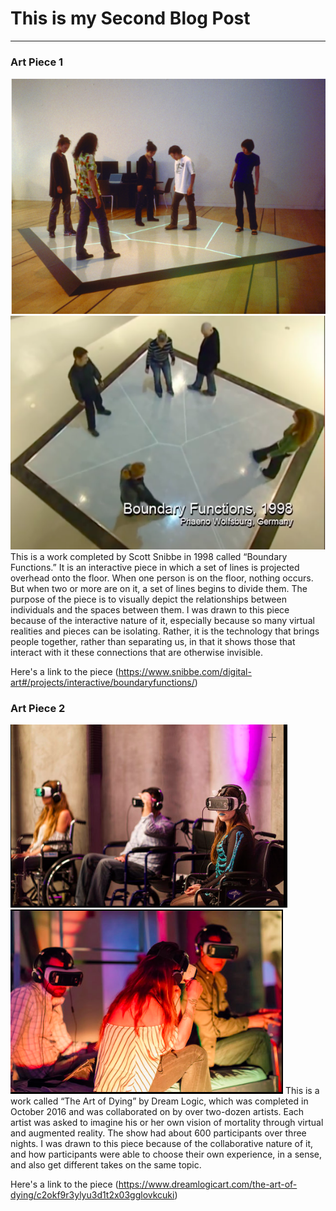 # This is my Second Blog Post
------

### Art Piece 1
![Sarah Perrin](images/Picture1.png?raw=true "Sarah Perrin")
![Sarah Perrin](images/Picture2.png?raw=true "Sarah Perrin")
This is a work completed by Scott Snibbe in 1998 called “Boundary Functions.” It is an interactive piece in which a set of lines is projected overhead onto the floor. When one person is on the floor, nothing occurs. But when two or more are on it, a set of lines begins to divide them. The purpose of the piece is to visually depict the relationships between individuals and the spaces between them. I was drawn to this piece because of the interactive nature of it, especially because so many virtual realities and pieces can be isolating. Rather, it is the technology that brings people together, rather than separating us, in that it shows those that interact with it these connections that are otherwise invisible.

Here's a link to the piece (https://www.snibbe.com/digital-art#/projects/interactive/boundaryfunctions/)

### Art Piece 2
![Sarah Perrin](images/Picture3.png?raw=true "Sarah Perrin")
![Sarah Perrin](images/Picture4.png?raw=true "Sarah Perrin")
This is a work called “The Art of Dying” by Dream Logic, which was completed in October 2016 and was collaborated on by over two-dozen artists. Each artist was asked to imagine his or her own vision of mortality through virtual and augmented reality. The show had about 600 participants over three nights. I was drawn to this piece because of the collaborative nature of it, and how participants were able to choose their own experience, in a sense, and also get different takes on the same topic. 

Here's a link to the piece (https://www.dreamlogicart.com/the-art-of-dying/c2okf9r3ylyu3d1t2x03gglovkcuki)